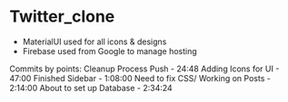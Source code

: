 # Twitter_clone
- MaterialUI used for all icons & designs
- Firebase used from Google to manage hosting



Commits by points:
Cleanup Process Push - 24:48
Adding Icons for UI - 47:00
Finished Sidebar - 1:08:00
Need to fix CSS/ Working on Posts - 2:14:00
About to set up Database - 2:34:24